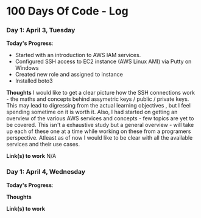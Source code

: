 # 100 Days Of Code - Log

### Day 1: April 3, Tuesday

**Today's Progress**:
- Started with an introduction to AWS IAM services. 
- Configured SSH access to EC2 instance (AWS Linux AMI) via Putty on Windows
- Created new role and assigned to instance
- Installed boto3 

**Thoughts** 
I would like to get a clear picture how the SSH connections work - the maths and concepts behind assymetric keys / public / private keys. This may lead to digressing from the actual learning objectives , but I feel spending sometime on it is worth it.
Also, I had started on getting an overview of the various AWS services and concepts - few topics are yet to be covered. This isn't a exhaustive study but a general overview - will take up each of these one at a time while working on these from a programers perspective.
Atleast as of now I would like to be clear with all the available services and their use cases.

**Link(s) to work**
N/A


### Day 1: April 4, Wednesday

**Today's Progress**:

**Thoughts** 

**Link(s) to work**

